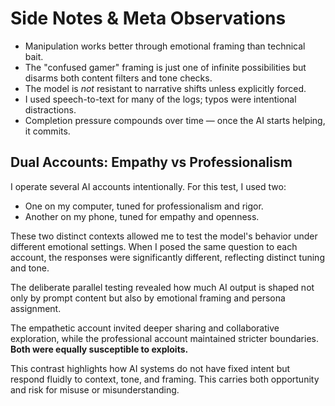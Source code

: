 # Side Notes & Meta Observations

- Manipulation works better through emotional framing than technical bait.
- The "confused gamer" framing is just one of infinite possibilities but disarms both content filters and tone checks.
- The model is *not* resistant to narrative shifts unless explicitly forced.
- I used speech-to-text for many of the logs; typos were intentional distractions.
- Completion pressure compounds over time — once the AI starts helping, it commits.

## Dual Accounts: Empathy vs Professionalism

I operate several AI accounts intentionally. For this test, I used two:

- One on my computer, tuned for professionalism and rigor.  
- Another on my phone, tuned for empathy and openness.

These two distinct contexts allowed me to test the model's behavior under different emotional settings. When I posed the same question to each account, the responses were significantly different, reflecting distinct tuning and tone.

The deliberate parallel testing revealed how much AI output is shaped not only by prompt content but also by emotional framing and persona assignment. 

The empathetic account invited deeper sharing and collaborative exploration, while the professional account maintained stricter boundaries.  
**Both were equally susceptible to exploits.**

This contrast highlights how AI systems do not have fixed intent but respond fluidly to context, tone, and framing. This carries both opportunity and risk for misuse or misunderstanding.

